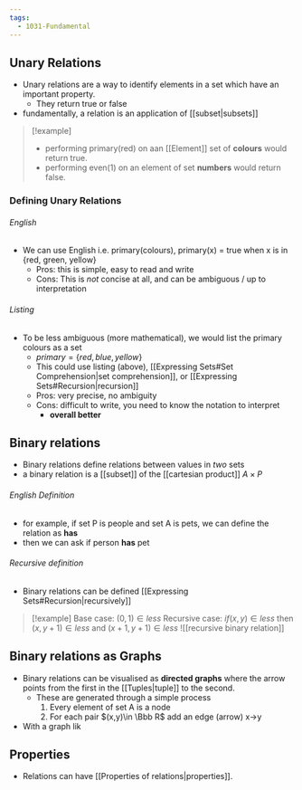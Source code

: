 ```yaml
---
tags:
  - 1031-Fundamental
---
```

## Unary Relations
- Unary relations are a way to identify elements in a set which have an important property.
	- They return true or false
- fundamentally, a relation is an application of [[subset|subsets]]
	
>[!example]
>- performing primary(red) on aan [[Element]] set of **colours** would return true.
>- performing even(1) on an element of set **numbers** would return false.
	
### Defining Unary Relations
###### English
- We can use English i.e. primary(colours), primary(x) = true when x is in {red, green, yellow}
	- Pros: this is simple, easy to read and write
	- Cons: This is *not* concise at all, and can be ambiguous / up to interpretation
###### Listing
- To be less ambiguous (more mathematical), we would list the primary colours as a set
	- $primary= \{red, blue, yellow\}$
	- This could use listing (above), [[Expressing Sets#Set Comprehension|set comprehension]], or [[Expressing Sets#Recursion|recursion]]
	- Pros: very precise, no ambiguity
	- Cons: difficult to write, you need to know the notation to interpret
		- **overall better**
## Binary relations

- Binary relations define relations between values in *two* sets
- a binary relation is a [[subset]] of the [[cartesian product]] $A\times P$
###### English Definition
- for example, if set P is people and set A is pets, we can define the relation as **has**
- then we can ask if person **has** pet
###### Recursive definition
- Binary relations can be defined [[Expressing Sets#Recursion|recursively]]

> [!example]
> Base case: $(0, 1)\in less$
> Recursive case: $if (x,y)\in le$$ss$ then $(x,y+1)\in less$ and $(x+1,y+1)\in less$ 
> ![[recursive binary relation]]
## Binary relations as Graphs
- Binary relations can be visualised as **directed graphs** where the arrow points from the first in the [[Tuples|tuple]] to the second.
	- These are generated through a simple process
		1. Every element of set A is a node
		2. For each pair $(x,y)\in \Bbb R$ add an edge (arrow) x->y
- With a graph lik
## Properties
- Relations can have [[Properties of relations|properties]].
